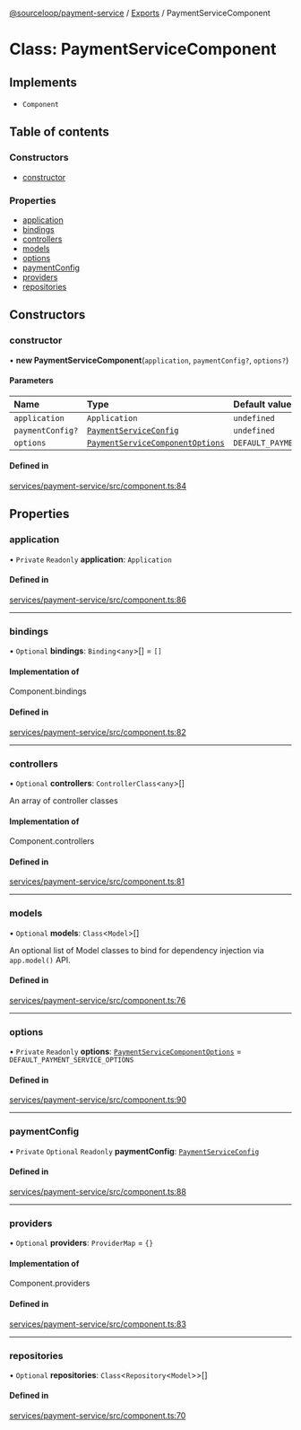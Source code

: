 [@sourceloop/payment-service](../README.md) / [Exports](../modules.md) / PaymentServiceComponent

# Class: PaymentServiceComponent

## Implements

- `Component`

## Table of contents

### Constructors

- [constructor](PaymentServiceComponent.md#constructor)

### Properties

- [application](PaymentServiceComponent.md#application)
- [bindings](PaymentServiceComponent.md#bindings)
- [controllers](PaymentServiceComponent.md#controllers)
- [models](PaymentServiceComponent.md#models)
- [options](PaymentServiceComponent.md#options)
- [paymentConfig](PaymentServiceComponent.md#paymentconfig)
- [providers](PaymentServiceComponent.md#providers)
- [repositories](PaymentServiceComponent.md#repositories)

## Constructors

### constructor

• **new PaymentServiceComponent**(`application`, `paymentConfig?`, `options?`)

#### Parameters

| Name | Type | Default value |
| :------ | :------ | :------ |
| `application` | `Application` | `undefined` |
| `paymentConfig?` | [`PaymentServiceConfig`](../interfaces/PaymentServiceConfig.md) | `undefined` |
| `options` | [`PaymentServiceComponentOptions`](../interfaces/PaymentServiceComponentOptions.md) | `DEFAULT_PAYMENT_SERVICE_OPTIONS` |

#### Defined in

[services/payment-service/src/component.ts:84](https://github.com/sourcefuse/loopback4-microservice-catalog/blob/93a7f917/services/payment-service/src/component.ts#L84)

## Properties

### application

• `Private` `Readonly` **application**: `Application`

#### Defined in

[services/payment-service/src/component.ts:86](https://github.com/sourcefuse/loopback4-microservice-catalog/blob/93a7f917/services/payment-service/src/component.ts#L86)

___

### bindings

• `Optional` **bindings**: `Binding`<`any`\>[] = `[]`

#### Implementation of

Component.bindings

#### Defined in

[services/payment-service/src/component.ts:82](https://github.com/sourcefuse/loopback4-microservice-catalog/blob/93a7f917/services/payment-service/src/component.ts#L82)

___

### controllers

• `Optional` **controllers**: `ControllerClass`<`any`\>[]

An array of controller classes

#### Implementation of

Component.controllers

#### Defined in

[services/payment-service/src/component.ts:81](https://github.com/sourcefuse/loopback4-microservice-catalog/blob/93a7f917/services/payment-service/src/component.ts#L81)

___

### models

• `Optional` **models**: `Class`<`Model`\>[]

An optional list of Model classes to bind for dependency injection
via `app.model()` API.

#### Defined in

[services/payment-service/src/component.ts:76](https://github.com/sourcefuse/loopback4-microservice-catalog/blob/93a7f917/services/payment-service/src/component.ts#L76)

___

### options

• `Private` `Readonly` **options**: [`PaymentServiceComponentOptions`](../interfaces/PaymentServiceComponentOptions.md) = `DEFAULT_PAYMENT_SERVICE_OPTIONS`

#### Defined in

[services/payment-service/src/component.ts:90](https://github.com/sourcefuse/loopback4-microservice-catalog/blob/93a7f917/services/payment-service/src/component.ts#L90)

___

### paymentConfig

• `Private` `Optional` `Readonly` **paymentConfig**: [`PaymentServiceConfig`](../interfaces/PaymentServiceConfig.md)

#### Defined in

[services/payment-service/src/component.ts:88](https://github.com/sourcefuse/loopback4-microservice-catalog/blob/93a7f917/services/payment-service/src/component.ts#L88)

___

### providers

• `Optional` **providers**: `ProviderMap` = `{}`

#### Implementation of

Component.providers

#### Defined in

[services/payment-service/src/component.ts:83](https://github.com/sourcefuse/loopback4-microservice-catalog/blob/93a7f917/services/payment-service/src/component.ts#L83)

___

### repositories

• `Optional` **repositories**: `Class`<`Repository`<`Model`\>\>[]

#### Defined in

[services/payment-service/src/component.ts:70](https://github.com/sourcefuse/loopback4-microservice-catalog/blob/93a7f917/services/payment-service/src/component.ts#L70)
